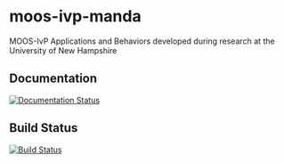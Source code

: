 # moos-ivp-manda
MOOS-IvP Applications and Behaviors developed during research at the University of New Hampshire

Documentation
--------------
[![Documentation Status](https://readthedocs.org/projects/moos-ivp-manda/badge/?version=latest)](http://moos-ivp-manda.readthedocs.org/en/latest/?badge=latest)

Build Status
-------------
[![Build Status](https://travis-ci.org/mandad/moos-ivp-manda.svg?branch=master)](https://travis-ci.org/mandad/moos-ivp-manda)

